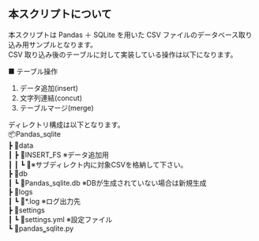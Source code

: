 ## 本スクリプトについて

<!-- プロジェクト概要 -->

本スクリプトは Pandas ＋ SQLite を用いた CSV ファイルのデータベース取り込み用サンプルとなります。  
CSV 取り込み後のテーブルに対して実装している操作は以下になります。

■ テーブル操作

1. データ追加(insert)
2. 文字列連結(concut)
3. テーブルマージ(merge)

ディレクトリ構成は以下となります。  
📦Pandas_sqlite  
 ┣ 📂data  
 ┃ ┣ 📂INSERT_FS ※データ追加用  
 ┃ ┃ ┗ 📂※サブディレクト内に対象CSVを格納して下さい。  
 ┣ 📂db  
 ┃ ┗ 📜Pandas_sqlite.db ※DBが生成されていない場合は新規生成  
 ┣ 📂logs  
 ┃ ┗ 📜*.log ※ログ出力先  
 ┣ 📂settings  
 ┃ ┗ 📜settings.yml ※設定ファイル  
 ┗ 📜pandas‗sqlite.py  

<!-- 機能概要 -->
